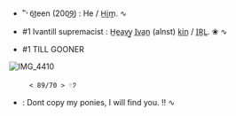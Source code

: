  - ˚˓˒ 6̲teen (200̲9̲) : He / H̲i̲m̲.  ∿



 - #1 Ivantill supremacist : H̲e̲a̲v̲y̲ I̲v̲a̲n̲ (alnst) k̲i̲n̲ / I̲R̲L̲. ❀ ∿
 - #1 TILL GOONER


![IMG_4410](https://github.com/user-attachments/assets/f31140df-f1fa-4c7a-b495-a89d461d96cd)

         < 89/70 > 𓏲𑁘 


   - : Dont copy my ponies, I will find you. ‼️ ∿



